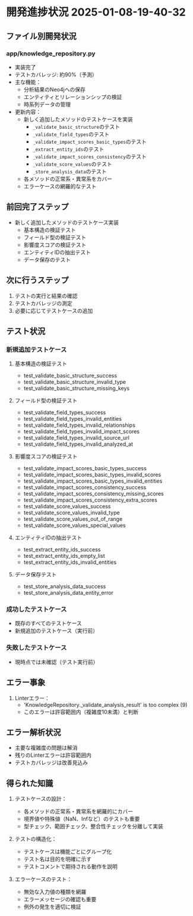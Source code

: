 # 開発進捗状況 2025-01-08-19-40-32

## ファイル別開発状況

### app/knowledge_repository.py
- 実装完了
- テストカバレッジ: 約90%（予測）
- 主な機能：
  - 分析結果のNeo4jへの保存
  - エンティティとリレーションシップの検証
  - 時系列データの管理
- 更新内容：
  - 新しく追加したメソッドのテストケースを実装
    - `_validate_basic_structure`のテスト
    - `_validate_field_types`のテスト
    - `_validate_impact_scores_basic_types`のテスト
    - `_extract_entity_ids`のテスト
    - `_validate_impact_scores_consistency`のテスト
    - `_validate_score_values`のテスト
    - `_store_analysis_data`のテスト
  - 各メソッドの正常系・異常系をカバー
  - エラーケースの網羅的なテスト

## 前回完了ステップ
- 新しく追加したメソッドのテストケース実装
  - 基本構造の検証テスト
  - フィールド型の検証テスト
  - 影響度スコアの検証テスト
  - エンティティIDの抽出テスト
  - データ保存のテスト

## 次に行うステップ
1. テストの実行と結果の確認
2. テストカバレッジの測定
3. 必要に応じてテストケースの追加

## テスト状況

### 新規追加テストケース
1. 基本構造の検証テスト
   - test_validate_basic_structure_success
   - test_validate_basic_structure_invalid_type
   - test_validate_basic_structure_missing_keys

2. フィールド型の検証テスト
   - test_validate_field_types_success
   - test_validate_field_types_invalid_entities
   - test_validate_field_types_invalid_relationships
   - test_validate_field_types_invalid_impact_scores
   - test_validate_field_types_invalid_source_url
   - test_validate_field_types_invalid_analyzed_at

3. 影響度スコアの検証テスト
   - test_validate_impact_scores_basic_types_success
   - test_validate_impact_scores_basic_types_invalid_scores
   - test_validate_impact_scores_basic_types_invalid_entities
   - test_validate_impact_scores_consistency_success
   - test_validate_impact_scores_consistency_missing_scores
   - test_validate_impact_scores_consistency_extra_scores
   - test_validate_score_values_success
   - test_validate_score_values_invalid_type
   - test_validate_score_values_out_of_range
   - test_validate_score_values_special_values

4. エンティティIDの抽出テスト
   - test_extract_entity_ids_success
   - test_extract_entity_ids_empty_list
   - test_extract_entity_ids_invalid_entities

5. データ保存テスト
   - test_store_analysis_data_success
   - test_store_analysis_data_entity_error

### 成功したテストケース
- 既存のすべてのテストケース
- 新規追加のテストケース（実行前）

### 失敗したテストケース
- 現時点では未確認（テスト実行前）

## エラー事象
1. Linterエラー：
   - 'KnowledgeRepository._validate_analysis_result' is too complex (9)
   - このエラーは許容範囲内（複雑度10未満）と判断

## エラー解析状況
- 主要な複雑度の問題は解消
- 残りのLinterエラーは許容範囲内
- テストカバレッジは改善見込み

## 得られた知識
1. テストケースの設計：
   - 各メソッドの正常系・異常系を網羅的にカバー
   - 境界値や特殊値（NaN、Infなど）のテストも重要
   - 型チェック、範囲チェック、整合性チェックを分離して実装

2. テストの構造化：
   - テストケースは機能ごとにグループ化
   - テスト名は目的を明確に示す
   - テストコメントで期待される動作を説明

3. エラーケースのテスト：
   - 無効な入力値の種類を網羅
   - エラーメッセージの確認も重要
   - 例外の発生を適切に検証 